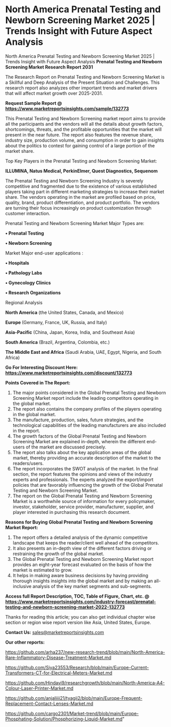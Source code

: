 # North America Prenatal Testing and Newborn Screening Market 2025 | Trends Insight with Future Aspect Analysis
North America Prenatal Testing and Newborn Screening Market 2025 | Trends Insight with Future Aspect Analysis
<strong>Prenatal Testing and Newborn Screening Market Research Report 2031</strong>

The Research Report on Prenatal Testing and Newborn Screening Market is a Skillful and Deep Analysis of the Present Situation and Challenges. This research report also analyzes other important trends and market drivers that will affect market growth over 2025-2031.

<strong>Request Sample Report @ <a href=https://www.marketreportsinsights.com/sample/132773>https://www.marketreportsinsights.com/sample/132773</a></strong>

This Prenatal Testing and Newborn Screening market report aims to provide all the participants and the vendors will all the details about growth factors, shortcomings, threats, and the profitable opportunities that the market will present in the near future. The report also features the revenue share, industry size, production volume, and consumption in order to gain insights about the politics to contest for gaining control of a large portion of the market share.

Top Key Players in the Prenatal Testing and Newborn Screening Market:

<strong>ILLUMINA, Natus Medical, PerkinElmer, Quest Diagnostics, Sequenom</strong>

The Prenatal Testing and Newborn Screening Industry is severely competitive and fragmented due to the existence of various established players taking part in different marketing strategies to increase their market share. The vendors operating in the market are profiled based on price, quality, brand, product differentiation, and product portfolio. The vendors are turning their focus increasingly on product customization through customer interaction.

Prenatal Testing and Newborn Screening Market Major Types are:

<strong>• Prenatal Testing

• Newborn Screening</strong>

Market Major end-user applications :

<strong>• Hospitals

• Pathology Labs

• Gynecology Clinics

• Research Organizations</strong>

Regional Analysis

</u><strong><b>North America</b></strong> (the United States, Canada, and Mexico)

<strong><b>Europe </b></strong>(Germany, France, UK, Russia, and Italy)

<strong><b>Asia-Pacific</b></strong> (China, Japan, Korea, India, and Southeast Asia)

<strong><b>South America</b></strong> (Brazil, Argentina, Colombia, etc.)

<strong><b>The Middle East and Africa</b></strong> (Saudi Arabia, UAE, Egypt, Nigeria, and South Africa)

<strong>Go For Interesting Discount Here: <a href=https://www.marketreportsinsights.com/discount/132773>https://www.marketreportsinsights.com/discount/132773</a></strong>

<strong>Points Covered in The Report:</strong>
<ol>
  <li>The major points considered in the Global Prenatal Testing and Newborn Screening Market report include the leading competitors operating in the global market.</li>
  <li>The report also contains the company profiles of the players operating in the global market.</li>
  <li>The manufacture, production, sales, future strategies, and the technological capabilities of the leading manufacturers are also included in the report.</li>
  <li>The growth factors of the Global Prenatal Testing and Newborn Screening Market are explained in-depth, wherein the different end-users of the market are discussed precisely.</li>
  <li>The report also talks about the key application areas of the global market, thereby providing an accurate description of the market to the readers/users.</li>
  <li>The report incorporates the SWOT analysis of the market. In the final section, the report features the opinions and views of the industry experts and professionals. The experts analyzed the export/import policies that are favorably influencing the growth of the Global Prenatal Testing and Newborn Screening Market.</li>
  <li>The report on the Global Prenatal Testing and Newborn Screening Market is a worthwhile source of information for every policymaker, investor, stakeholder, service provider, manufacturer, supplier, and player interested in purchasing this research document.</li>
</ol>
<strong>Reasons for Buying Global Prenatal Testing and Newborn Screening Market Report:</strong>

<ol>
  <li>The report offers a detailed analysis of the dynamic competitive landscape that keeps the reader/client well ahead of the competitors.</li>
  <li>It also presents an in-depth view of the different factors driving or restraining the growth of the global market.</li>
  <li>The Global Prenatal Testing and Newborn Screening Market report provides an eight-year forecast evaluated on the basis of how the market is estimated to grow.</li>
  <li>It helps in making aware business decisions by having providing thorough insights insights into the global market and by making an all-inclusive analysis of the key market segments and sub-segments.</li>
</ol>
<strong>Access full Report Description, TOC, Table of Figure, Chart, etc. @ <a href=https://www.marketreportsinsights.com/industry-forecast/prenatal-testing-and-newborn-screening-market-2022-132773>https://www.marketreportsinsights.com/industry-forecast/prenatal-testing-and-newborn-screening-market-2022-132773</a></strong>


Thanks for reading this article; you can also get individual chapter wise section or region wise report version like Asia, United States, Europe.

<strong>Contact Us:</strong>
sales@marketreportsinsights.com

<strong>Our other reports:</strong>

<a href=https://github.com/arha237/new-research-trend/blob/main/North-America-Rare-Inflammatory-Disease-Treatment-Market.md>https://github.com/arha237/new-research-trend/blob/main/North-America-Rare-Inflammatory-Disease-Treatment-Market.md</a>

<a href=https://github.com/Siya23553/Research/blob/main/Europe-Current-Transformers-CT-for-Electrical-Meters-Market.md>https://github.com/Siya23553/Research/blob/main/Europe-Current-Transformers-CT-for-Electrical-Meters-Market.md</a>

<a href=https://github.com/Hindavi9/researchgrowth/blob/main/North-America-A4-Colour-Laser-Printer-Market.md>https://github.com/Hindavi9/researchgrowth/blob/main/North-America-A4-Colour-Laser-Printer-Market.md</a>

<a href=https://github.com/anjaliiii21/tyagii2/blob/main/Europe-Frequent-Replacement-Contact-Lenses-Market.md>https://github.com/anjaliiii21/tyagii2/blob/main/Europe-Frequent-Replacement-Contact-Lenses-Market.md</a>

<a href=https://github.com/cargo2301/Market-trend/blob/main/Europe-Phosphating-Solution/Phosphorizing-Liquid-Market.md>https://github.com/cargo2301/Market-trend/blob/main/Europe-Phosphating-Solution/Phosphorizing-Liquid-Market.md</a>"
